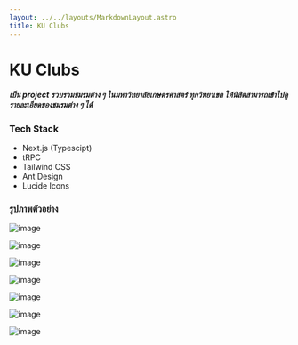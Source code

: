 ```yaml
---
layout: ../../layouts/MarkdownLayout.astro
title: KU Clubs
---
```


# KU Clubs

##### เป็น project รวบรวมชมรมต่าง ๆ ในมหาวิทยาลัยเกษตรศาสตร์ ทุกวิทยาเขต ให้นิสิตสามารถเข้าไปดูรายละเอียดของชมรมต่าง ๆ ได้

### Tech Stack
- Next.js (Typescipt)
- tRPC
- Tailwind CSS
- Ant Design
- Lucide Icons

### รูปภาพตัวอย่าง

![image](/image/projects/ku-club/01.webp)

![image](/image/projects/ku-club/02.webp)

![image](/image/projects/ku-club/07.webp)

![image](/image/projects/ku-club/03.webp)

![image](/image/projects/ku-club/04.webp)

![image](/image/projects/ku-club/05.webp)

![image](/image/projects/ku-club/06.webp)